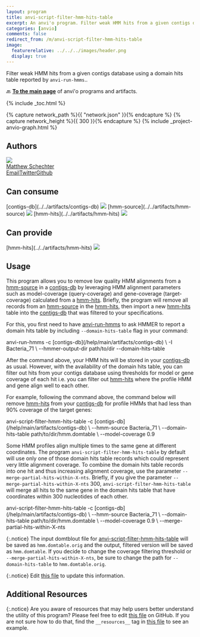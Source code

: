 ```yaml
---
layout: program
title: anvi-script-filter-hmm-hits-table
excerpt: An anvi'o program. Filter weak HMM hits from a given contigs database using a domain hits table reported by `anvi-run-hmms`.
categories: [anvio]
comments: false
redirect_from: /m/anvi-script-filter-hmm-hits-table
image:
  featurerelative: ../../../images/header.png
  display: true
---
```


Filter weak HMM hits from a given contigs database using a domain hits table reported by `anvi-run-hmms`..

🔙 **[To the main page](../../)** of anvi'o programs and artifacts.


{% include _toc.html %}
<div id="svg" class="subnetwork"></div>
{% capture network_path %}{{ "network.json" }}{% endcapture %}
{% capture network_height %}{{ 300 }}{% endcapture %}
{% include _project-anvio-graph.html %}


## Authors

<div class="anvio-person"><div class="anvio-person-info"><div class="anvio-person-photo"><img class="anvio-person-photo-img" src="../../images/authors/mschecht.jpg" /></div><div class="anvio-person-info-box"><a href="/people/mschecht" target="_blank"><span class="anvio-person-name">Matthew Schechter</span></a><div class="anvio-person-social-box"><a href="mailto:mschechter@uchicago.edu" class="person-social" target="_blank"><i class="fa fa-fw fa-envelope-square"></i>Email</a><a href="http://twitter.com/mschecht_bio" class="person-social" target="_blank"><i class="fa fa-fw fa-twitter-square"></i>Twitter</a><a href="http://github.com/mschecht" class="person-social" target="_blank"><i class="fa fa-fw fa-github"></i>Github</a></div></div></div></div>



## Can consume


<p style="text-align: left" markdown="1"><span class="artifact-r">[contigs-db](../../artifacts/contigs-db) <img src="../../images/icons/DB.png" class="artifact-icon-mini" /></span> <span class="artifact-r">[hmm-source](../../artifacts/hmm-source) <img src="../../images/icons/HMM.png" class="artifact-icon-mini" /></span> <span class="artifact-r">[hmm-hits](../../artifacts/hmm-hits) <img src="../../images/icons/CONCEPT.png" class="artifact-icon-mini" /></span></p>


## Can provide


<p style="text-align: left" markdown="1"><span class="artifact-p">[hmm-hits](../../artifacts/hmm-hits) <img src="../../images/icons/CONCEPT.png" class="artifact-icon-mini" /></span></p>


## Usage


This program allows you to remove low quality HMM alignments from a <span class="artifact-n">[hmm-source](/help/main/artifacts/hmm-source)</span> in a <span class="artifact-n">[contigs-db](/help/main/artifacts/contigs-db)</span> by leveraging HMM alignment parameters such as model-coverage (query-coverage) and gene-coverage (target-coverage) calculated from a <span class="artifact-n">[hmm-hits](/help/main/artifacts/hmm-hits)</span>. Briefly, the program will remove all records from an <span class="artifact-n">[hmm-source](/help/main/artifacts/hmm-source)</span> in the <span class="artifact-n">[hmm-hits](/help/main/artifacts/hmm-hits)</span>, then import a new <span class="artifact-n">[hmm-hits](/help/main/artifacts/hmm-hits)</span> table into the <span class="artifact-n">[contigs-db](/help/main/artifacts/contigs-db)</span> that was filtered to your specifications.

For this, you first need to have <span class="artifact-p">[anvi-run-hmms](/help/main/programs/anvi-run-hmms)</span> to ask HMMER to report a domain hits table by including `--domain-hits-table` flag in your command:

<div class="codeblock" markdown="1">
anvi&#45;run&#45;hmms &#45;c <span class="artifact&#45;n">[contigs&#45;db](/help/main/artifacts/contigs&#45;db)</span> \
              &#45;I Bacteria_71 \
              &#45;&#45;hmmer&#45;output&#45;dir path/to/dir
              &#45;&#45;domain&#45;hits&#45;table
</div>

After the command above, your HMM hits will be stored in your <span class="artifact-n">[contigs-db](/help/main/artifacts/contigs-db)</span> as usual. However, with the availability of the domain hits table, you can filter out hits from your contigs database using thresholds for model or gene coverage of each hit i.e. you can filter out <span class="artifact-n">[hmm-hits](/help/main/artifacts/hmm-hits)</span> where the profile HMM and gene align well to each other.

For example, following the command above, the command below will remove <span class="artifact-n">[hmm-hits](/help/main/artifacts/hmm-hits)</span> from your <span class="artifact-n">[contigs-db](/help/main/artifacts/contigs-db)</span> for profile HMMs that had less than 90% coverage of the target genes:

<div class="codeblock" markdown="1">
anvi&#45;script&#45;filter&#45;hmm&#45;hits&#45;table &#45;c <span class="artifact&#45;n">[contigs&#45;db](/help/main/artifacts/contigs&#45;db)</span> \
                                  &#45;&#45;hmm&#45;source Bacteria_71 \
                                  &#45;&#45;domain&#45;hits&#45;table path/to/dir/hmm.domtable \
                                  &#45;&#45;model&#45;coverage 0.9
</div>

Some HMM profiles align multiple times to the same gene at different coordinates. The program `anvi-script-filter-hmm-hits-table` by default will use only one of those domain hits table records which could represent very little alignment coverage. To combine the domain hits table records into one hit and thus increasing alignment coverage, use the parameter `--merge-partial-hits-within-X-nts`. Briefly, if you give the parameter `--merge-partial-hits-within-X-nts` 300, `anvi-script-filter-hmm-hits-table` will merge all hits to the same gene in the domain hits table that have coordinates within 300 nucleotides of each other.  

<div class="codeblock" markdown="1">
anvi&#45;script&#45;filter&#45;hmm&#45;hits&#45;table &#45;c <span class="artifact&#45;n">[contigs&#45;db](/help/main/artifacts/contigs&#45;db)</span> \
                                  &#45;&#45;hmm&#45;source Bacteria_71 \
                                  &#45;&#45;domain&#45;hits&#45;table path/to/dir/hmm.domtable \
                                  &#45;&#45;model&#45;coverage 0.9 \
                                  &#45;&#45;merge&#45;partial&#45;hits&#45;within&#45;X&#45;nts
</div>

{:.notice}
The input domtblout file for <span class="artifact-p">[anvi-script-filter-hmm-hits-table](/help/main/programs/anvi-script-filter-hmm-hits-table)</span> will be saved as `hmm.domtable.orig` and the output, filtered version will be saved as `hmm.domtable`. If you decide to change the coverage filtering threshold or `--merge-partial-hits-within-X-nts`, be sure to change the path for `--domain-hits-table`  to `hmm.domtable.orig`.

{:.notice}
Edit [this file](https://github.com/merenlab/anvio/tree/master/anvio/docs/programs/anvi-script-filter-hmm-hits-table.md) to update this information.


## Additional Resources



{:.notice}
Are you aware of resources that may help users better understand the utility of this program? Please feel free to edit [this file](https://github.com/merenlab/anvio/tree/master/bin/anvi-script-filter-hmm-hits-table) on GitHub. If you are not sure how to do that, find the `__resources__` tag in [this file](https://github.com/merenlab/anvio/blob/master/bin/anvi-interactive) to see an example.
